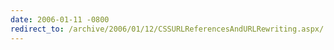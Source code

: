 ```yaml
---
date: 2006-01-11 -0800
redirect_to: /archive/2006/01/12/CSSURLReferencesAndURLRewriting.aspx/
---
```

